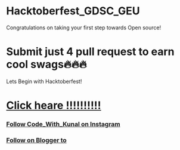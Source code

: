 # Hacktoberfest_GDSC_GEU
Congratulations on taking your first step towards Open source!

Submit just 4 pull request to earn cool swags🔥🔥🔥
=======
Lets Begin with Hacktoberfest!
# [Click heare !!!!!!!!!!](https://beacons.ai/code_with_kunal)

### [Follow Code_With_Kunal on Instagram](https://www.instagram.com/code_with_kunal)
### [Follow on Blogger to](https://code-with-kunal.blogspot.com)
